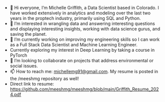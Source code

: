 - 👋 Hi everyone, I’m Michelle Griffith, a Data Scientist based in Colorado. I have worked extensively in analytics and modeling over the last two years in the proptech industry, primarily using SQL and Python. 
- 👀 I’m interested in wrangling data and answering interesting questions and displaying interesting insights, working with data science gurus, and saving the planet.
- 🌱 I’m currently working on improving my engineering skills so I can work as a Full Stack Data Scientist and Machine Learning Engineer.
- Currently exploring my interest in Deep Learning by taking a course in PyTorch 
- 💞️ I’m looking to collaborate on projects that address environmental or social issues.
- 📫 How to reach me: michellemg91@gmail.com. My resume is posted in the /meeshmg repository as well! 
- Direct link to resume: https://github.com/meeshmg/meeshmg/blob/main/Griffith_Resume_2024.pdf

<!---
meeshmg/meeshmg is a ✨ special ✨ repository because its `README.md` (this file) appears on your GitHub profile.
You can click the Preview link to take a look at your changes.
--->
